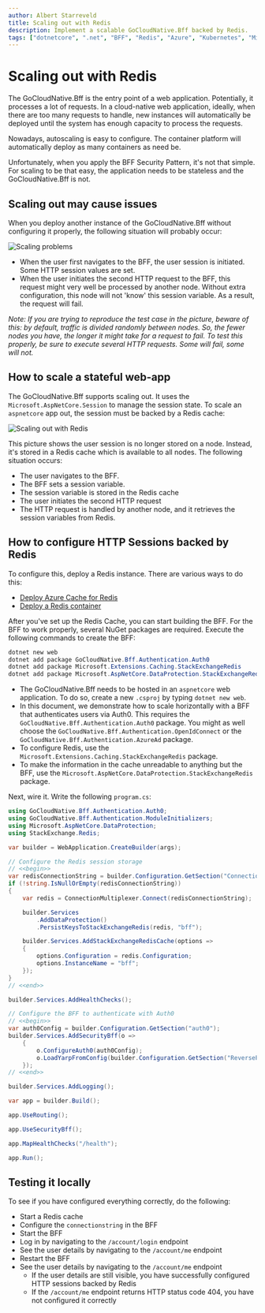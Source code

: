 ```yaml
---
author: Albert Starreveld
title: Scaling out with Redis
description: Implement a scalable GoCloudNative.Bff backed by Redis.
tags: ["dotnetcore", ".net", "BFF", "Redis", "Azure", "Kubernetes", "Microservices"]
---
```


# Scaling out with Redis

The GoCloudNative.Bff is the entry point of a web application. Potentially, it processes a lot of requests. In a cloud-native web application, ideally, when there are too many requests to handle, new instances will automatically be deployed until the system has enough capacity to process the requests.

Nowadays, autoscaling is easy to configure. The container platform will automatically deploy as many containers as need be.

Unfortunately, when you apply the BFF Security Pattern, it's not that simple. For scaling to be that easy, the application needs to be stateless and the GoCloudNative.Bff is not.

## Scaling out may cause issues

When you deploy another instance of the GoCloudNative.Bff without configuring it properly, the following situation will probably occur:

![Scaling problems](https://raw.githubusercontent.com/thecloudnativewebapp/GoCloudNative.Bff/main/docs/gocloudnative.org/content/Diagrams/scaling-problem.png)

* When the user first navigates to the BFF, the user session is initiated. Some HTTP session values are set.
* When the user initiates the second HTTP request to the BFF, this request might very well be processed by another node. Without extra configuration, this node will not 'know' this session variable. As a result, the request will fail.

_Note: If you are trying to reproduce the test case in the picture, beware of this: by default, traffic is divided randomly between nodes. So, the fewer nodes you have, the longer it might take for a request to fail. To test this properly, be sure to execute several HTTP requests. Some will fail, some will not._

## How to scale a stateful web-app

The GoCloudNative.Bff supports scaling out. It uses the `Microsoft.AspNetCore.Session` to manage the session state. To scale an `aspnetcore` app out, the session must be backed by a Redis cache:

![Scaling out with Redis](https://raw.githubusercontent.com/thecloudnativewebapp/GoCloudNative.Bff/main/docs/gocloudnative.org/content/Diagrams/sessions-backed-by-redis.png)

This picture shows the user session is no longer stored on a node. Instead, it's stored in a Redis cache which is available to all nodes. The following situation occurs:

* The user navigates to the BFF. 
* The BFF sets a session variable.
* The session variable is stored in the Redis cache
* The user initiates the second HTTP request
* The HTTP request is handled by another node, and it retrieves the session variables from Redis.

## How to configure HTTP Sessions backed by Redis

To configure this, deploy a Redis instance. There are various ways to do this:

* [Deploy Azure Cache for Redis](https://learn.microsoft.com/en-us/azure/azure-cache-for-redis/cache-configure)
* [Deploy a Redis container](https://collabnix.com/how-to-setup-and-run-redis-in-a-docker-container/)

After you've set up the Redis Cache, you can start building the BFF. For the BFF to work properly, several NuGet packages are required. Execute the following commands to create the BFF:

```powershell
dotnet new web
dotnet add package GoCloudNative.Bff.Authentication.Auth0
dotnet add package Microsoft.Extensions.Caching.StackExchangeRedis
dotnet add package Microsoft.AspNetCore.DataProtection.StackExchangeRedis
```

* The GoCloudNative.Bff needs to be hosted in an `aspnetcore` web application. To do so, create a new `.csproj` by typing `dotnet new web`.
* In this document, we demonstrate how to scale horizontally with a BFF that authenticates users via Auth0. This requires the `GoCloudNative.Bff.Authentication.Auth0` package. You might as well choose the `GoCloudNative.Bff.Authentication.OpenIdConnect` or the `GoCloudNative.Bff.Authentication.AzureAd` package.
* To configure Redis, use the `Microsoft.Extensions.Caching.StackExchangeRedis` package.
* To make the information in the cache unreadable to anything but the BFF, use the `Microsoft.AspNetCore.DataProtection.StackExchangeRedis` package.

Next, wire it. Write the following `program.cs`:

```csharp
using GoCloudNative.Bff.Authentication.Auth0;
using GoCloudNative.Bff.Authentication.ModuleInitializers;
using Microsoft.AspNetCore.DataProtection;
using StackExchange.Redis;

var builder = WebApplication.CreateBuilder(args);

// Configure the Redis session storage
// <<begin>>
var redisConnectionString = builder.Configuration.GetSection("ConnectionStrings:Redis").Get<string>();
if (!string.IsNullOrEmpty(redisConnectionString))
{
    var redis = ConnectionMultiplexer.Connect(redisConnectionString);

    builder.Services
        .AddDataProtection()
        .PersistKeysToStackExchangeRedis(redis, "bff");

    builder.Services.AddStackExchangeRedisCache(options =>
    {
        options.Configuration = redis.Configuration;
        options.InstanceName = "bff";
    });
}
// <<end>>

builder.Services.AddHealthChecks();

// Configure the BFF to authenticate with Auth0
// <<begin>>
var auth0Config = builder.Configuration.GetSection("auth0");
builder.Services.AddSecurityBff(o =>
    {
        o.ConfigureAuth0(auth0Config);
        o.LoadYarpFromConfig(builder.Configuration.GetSection("ReverseProxy"));
    });
// <<end>>

builder.Services.AddLogging();

var app = builder.Build();

app.UseRouting();

app.UseSecurityBff();

app.MapHealthChecks("/health");

app.Run();
```

## Testing it locally
To see if you have configured everything correctly, do the following:

* Start a Redis cache
* Configure the `connectionstring` in the BFF
* Start the BFF
* Log in by navigating to the `/account/login` endpoint
* See the user details by navigating to the `/account/me` endpoint
* Restart the BFF
* See the user details by navigating to the `/account/me` endpoint
    * If the user details are still visible, you have successfully configured HTTP sessions backed by Redis
    * If the `/account/me` endpoint returns HTTP status code 404, you have not configured it correctly